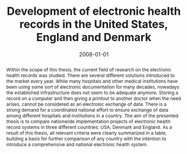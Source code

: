---
abstract: 'Within the scope of this thesis, the current field of research on the electronic
  health records was studied. There are several different solutions introduced to
  the market every year. While many hospitals and other medical institutions have
  been using some sort of electronic documentation for many decades, nowadays the
  established infrastructure does not seem to be adequate anymore. Storing a record
  on a computer and then giving a printout to another doctor when the need arises,
  cannot be considered as an electronic exchange of data. There is a strong demand
  for a coordinated national effort to ensure exchange of data among different hospitals
  and institutions in a country. The aim of the presented thesis is to compare nationwide
  implementation projects of electronic health record systems in three different countries:
  USA, Denmark and England. As a result of this thesis, all relevant criteria were
  clearly summarized in a table, building a basis for further comparison of any country
  with the intention to introduce a comprehensive and national electronic health system.'
authors:
- Berk Kaynak
date: '2008-01-01'
featured: false
links:
- name: Publik
  url: https://publik.tuwien.ac.at/showentry.php?ID=172115&lang=2
publication_types:
- '7'
publishDate: '2008-01-01'
title: Development of electronic health records in the United States, England and
  Denmark
url_pdf: ''
---